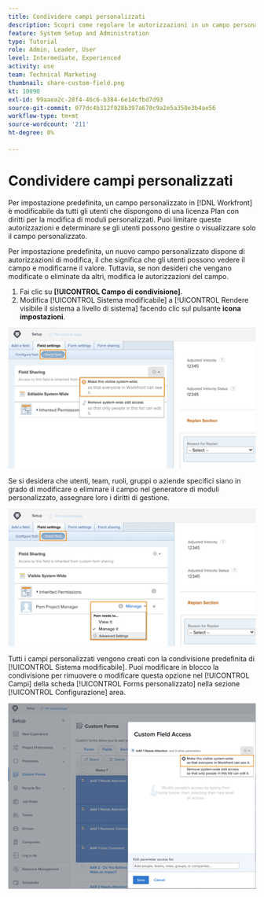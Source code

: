 ```yaml
---
title: Condividere campi personalizzati
description: Scopri come regolare le autorizzazioni in un campo personalizzato per determinare se gli utenti possono gestire o visualizzare solo il campo personalizzato.
feature: System Setup and Administration
type: Tutorial
role: Admin, Leader, User
level: Intermediate, Experienced
activity: use
team: Technical Marketing
thumbnail: share-custom-field.png
kt: 10090
exl-id: 99aaea2c-28f4-46c6-b384-6e14cfbd7d93
source-git-commit: 077dc4b312f928b397a670c9a2e5a350e3b4ae56
workflow-type: tm+mt
source-wordcount: '211'
ht-degree: 0%

---
```


# Condividere campi personalizzati

Per impostazione predefinita, un campo personalizzato in [!DNL Workfront] è modificabile da tutti gli utenti che dispongono di una licenza Plan con diritti per la modifica di moduli personalizzati. Puoi limitare queste autorizzazioni e determinare se gli utenti possono gestire o visualizzare solo il campo personalizzato.

Per impostazione predefinita, un nuovo campo personalizzato dispone di autorizzazioni di modifica, il che significa che gli utenti possono vedere il campo e modificarne il valore. Tuttavia, se non desideri che vengano modificate o eliminate da altri, modifica le autorizzazioni del campo.

1. Fai clic su **[!UICONTROL Campo di condivisione]**.
1. Modifica [!UICONTROL Sistema modificabile] a [!UICONTROL Rendere visibile il sistema a livello di sistema] facendo clic sul pulsante **icona impostazioni**.

![[!UICONTROL Rendere visibile il sistema a livello di sistema] in [!UICONTROL Campo di condivisione] sottoscheda](assets/custom-forms-field-sharing-1.png)

Se si desidera che utenti, team, ruoli, gruppi o aziende specifici siano in grado di modificare o eliminare il campo nel generatore di moduli personalizzato, assegnare loro i diritti di gestione.

![[!UICONTROL Campo di condivisione] sottoscheda nel [!UICONTROL Impostazioni campo] nel generatore di moduli personalizzato](assets/custom-forms-field-sharing-2.png)

Tutti i campi personalizzati vengono creati con la condivisione predefinita di [!UICONTROL Sistema modificabile]. Puoi modificare in blocco la condivisione per rimuovere o modificare questa opzione nel [!UICONTROL Campi] della scheda [!UICONTROL Forms personalizzato] nella sezione [!UICONTROL Configurazione] area.

![[!UICONTROL Accesso a campi personalizzati] finestra](assets/custom-forms-field-sharing-3.png)

